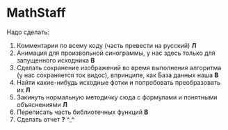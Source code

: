 # MathStaff
Надо сделать:
  1) Комментарии по всему коду (часть превести на русский) **Л**
  2) Анимация для произвольной синограммы, у нас здесь только для запущенного исходника **В**
  3) Сделать сохранение изображений во время выполнения алгоритма (у нас сохраняется ток видос), впринципе, как База данных наша **В**
  4) Найти какие-нибудь исходные фотки и попробовать преобразовать их **Л**
  5) Закинуть нормальную методичку сюда с формулами и понятными объяснениями **Л**
  6) Переписать часть библиотечных функций **В**
  7) Сделать отчет **?**
  ^_^
